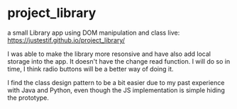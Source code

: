 # project_library

a small Library app using DOM manipulation and class
live: https://justestif.github.io/project_library/

I was able to make the library more resonsive and have also add local storage into the app. It doesn't have the change read function. I will do so in time, I think radio buttons will be a better way of doing it. 

I find the class design pattern to be a bit easier due to my past experience with Java and Python, even though the JS implementation is simple hiding the prototype.

